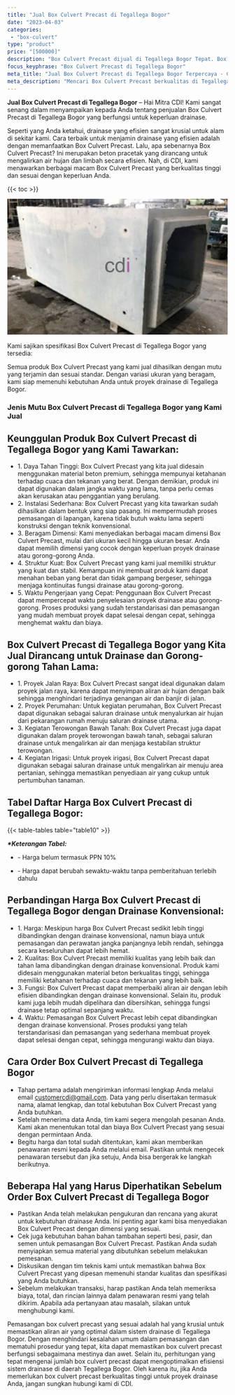 ```yaml
---
title: "Jual Box Culvert Precast di Tegallega Bogor"
date: "2023-04-03"
categories:
 - "box-culvert"
type: "product"
price: "[500000]"
description: "Box Culvert Precast dijual di Tegallega Bogor Tepat. Box Culvert Precast unggulan untuk kebutuhan konstruksi dengan performa superior. Konsultasikan kebutuhan Anda sekarang."
focus_keyphrase: "Box Culvert Precast di Tegallega Bogor"
meta_title: "Jual Box Culvert Precast di Tegallega Bogor Terpercaya - CDI"
meta_description: "Mencari Box Culvert Precast berkualitas di Tegallega Bogor? Layanan profesional kami siap membantu dengan solusi terbaik. Segera hubungi kami."
---
```


**Jual Box Culvert Precast di Tegallega Bogor** – Hai Mitra CDI! Kami sangat senang dalam menyampaikan kepada Anda tentang penjualan Box Culvert Precast di Tegallega Bogor yang berfungsi untuk keperluan drainase.

Seperti yang Anda ketahui, drainase yang efisien sangat krusial untuk alam di sekitar kami. Cara terbaik untuk menjamin drainase yang efisien adalah dengan memanfaatkan Box Culvert Precast. Lalu, apa sebenarnya Box Culvert Precast? Ini merupakan beton pracetak yang dirancang untuk mengalirkan air hujan dan limbah secara efisien. Nah, di CDI, kami menawarkan berbagai macam Box Culvert Precast yang berkualitas tinggi dan sesuai dengan keperluan Anda.

{{< toc >}}

![Jual Box Culvert Precast di Tegallega Bogor](/images/box-culvert/box-culvert-08.jpg)

Kami sajikan spesifikasi Box Culvert Precast di Tegallega Bogor yang tersedia:

Semua produk Box Culvert Precast yang kami jual dihasilkan dengan mutu yang terjamin dan sesuai standar. Dengan variasi ukuran yang beragam, kami siap memenuhi kebutuhan Anda untuk proyek drainase di Tegallega Bogor.

### Jenis Mutu Box Culvert Precast di Tegallega Bogor yang Kami Jual 

## Keunggulan Produk Box Culvert Precast di Tegallega Bogor yang Kami Tawarkan:

*   1\. Daya Tahan Tinggi: Box Culvert Precast yang kita jual didesain menggunakan material beton premium, sehingga mempunyai ketahanan terhadap cuaca dan tekanan yang berat. Dengan demikian, produk ini dapat digunakan dalam jangka waktu yang lama, tanpa perlu cemas akan kerusakan atau penggantian yang berulang.
*   2\. Instalasi Sederhana: Box Culvert Precast yang kita tawarkan sudah dihasilkan dalam bentuk yang siap pasang. Ini mempermudah proses pemasangan di lapangan, karena tidak butuh waktu lama seperti konstruksi dengan teknik konvensional.
*   3\. Beragam Dimensi: Kami menyediakan berbagai macam dimensi Box Culvert Precast, mulai dari ukuran kecil hingga ukuran besar. Anda dapat memilih dimensi yang cocok dengan keperluan proyek drainase atau gorong-gorong Anda.
*   4\. Struktur Kuat: Box Culvert Precast yang kami jual memiliki struktur yang kuat dan stabil. Kemampuan ini membuat produk kami dapat menahan beban yang berat dan tidak gampang bergeser, sehingga menjaga kontinuitas fungsi drainase atau gorong-gorong.
*   5\. Waktu Pengerjaan yang Cepat: Penggunaan Box Culvert Precast dapat mempercepat waktu penyelesaian proyek drainase atau gorong-gorong. Proses produksi yang sudah terstandarisasi dan pemasangan yang mudah membuat proyek dapat selesai dengan cepat, sehingga menghemat waktu dan biaya.

## Box Culvert Precast di Tegallega Bogor yang Kita Jual Dirancang untuk Drainase dan Gorong-gorong Tahan Lama:

*   1\. Proyek Jalan Raya: Box Culvert Precast sangat ideal digunakan dalam proyek jalan raya, karena dapat menyimpan aliran air hujan dengan baik sehingga menghindari terjadinya genangan air dan banjir di jalan.
*   2\. Proyek Perumahan: Untuk kegiatan perumahan, Box Culvert Precast dapat digunakan sebagai saluran drainase untuk menyalurkan air hujan dari pekarangan rumah menuju saluran drainase utama.
*   3\. Kegiatan Terowongan Bawah Tanah: Box Culvert Precast juga dapat digunakan dalam proyek terowongan bawah tanah, sebagai saluran drainase untuk mengalirkan air dan menjaga kestabilan struktur terowongan.
*   4\. Kegiatan Irigasi: Untuk proyek irigasi, Box Culvert Precast dapat digunakan sebagai saluran drainase untuk mengalirkan air menuju area pertanian, sehingga memastikan penyediaan air yang cukup untuk pertumbuhan tanaman.

## Tabel Daftar Harga Box Culvert Precast di Tegallega Bogor:

{{< table-tables table="table10" >}}

**_\*Keterangan Tabel:_**

*   \- Harga belum termasuk PPN 10%

*   \- Harga dapat berubah sewaktu-waktu tanpa pemberitahuan terlebih dahulu

## Perbandingan Harga Box Culvert Precast di Tegallega Bogor dengan Drainase Konvensional:

*   1\. Harga: Meskipun harga Box Culvert Precast sedikit lebih tinggi dibandingkan dengan drainase konvensional, namun biaya untuk pemasangan dan perawatan jangka panjangnya lebih rendah, sehingga secara keseluruhan dapat lebih hemat.
*   2\. Kualitas: Box Culvert Precast memiliki kualitas yang lebih baik dan tahan lama dibandingkan dengan drainase konvensional. Produk kami didesain menggunakan material beton berkualitas tinggi, sehingga memiliki ketahanan terhadap cuaca dan tekanan yang lebih baik.
*   3\. Fungsi: Box Culvert Precast dapat memperbaiki aliran air dengan lebih efisien dibandingkan dengan drainase konvensional. Selain itu, produk kami juga lebih mudah dipelihara dan dibersihkan, sehingga fungsi drainase tetap optimal sepanjang waktu.
*   4\. Waktu: Pemasangan Box Culvert Precast lebih cepat dibandingkan dengan drainase konvensional. Proses produksi yang telah terstandarisasi dan pemasangan yang sederhana membuat proyek dapat selesai dengan cepat, sehingga mengurangi waktu dan biaya.

## Cara Order Box Culvert Precast di Tegallega Bogor

*   Tahap pertama adalah mengirimkan informasi lengkap Anda melalui email customercdi@gmail.com. Data yang perlu disertakan termasuk nama, alamat lengkap, dan total kebutuhan Box Culvert Precast yang Anda butuhkan.
*   Setelah menerima data Anda, tim kami segera mengolah pesanan Anda. Kami akan menentukan total dan biaya Box Culvert Precast yang sesuai dengan permintaan Anda.
*   Begitu harga dan total sudah ditentukan, kami akan memberikan penawaran resmi kepada Anda melalui email. Pastikan untuk mengecek penawaran tersebut dan jika setuju, Anda bisa bergerak ke langkah berikutnya.

## Beberapa Hal yang Harus Diperhatikan Sebelum Order Box Culvert Precast di Tegallega Bogor

*   Pastikan Anda telah melakukan pengukuran dan rencana yang akurat untuk kebutuhan drainase Anda. Ini penting agar kami bisa menyediakan Box Culvert Precast dengan dimensi yang sesuai.
*   Cek juga kebutuhan bahan bahan tambahan seperti besi, pasir, dan semen untuk pemasangan Box Culvert Precast. Pastikan Anda sudah menyiapkan semua material yang dibutuhkan sebelum melakukan pemesanan.
*   Diskusikan dengan tim teknis kami untuk memastikan bahwa Box Culvert Precast yang dipesan memenuhi standar kualitas dan spesifikasi yang Anda butuhkan.
*   Sebelum melakukan transaksi, harap pastikan Anda telah memeriksa biaya, total, dan rincian lainnya dalam penawaran resmi yang telah dikirim. Apabila ada pertanyaan atau masalah, silakan untuk menghubungi kami.

Pemasangan box culvert precast yang sesuai adalah hal yang krusial untuk memastikan aliran air yang optimal dalam sistem drainase di Tegallega Bogor. Dengan menghindari kesalahan umum dalam pemasangan dan mematuhi prosedur yang tepat, kita dapat memastikan box culvert precast berfungsi sebagaimana mestinya dan awet. Selain itu, perhitungan yang tepat mengenai jumlah box culvert precast dapat mengoptimalkan efisiensi sistem drainase di daerah Tegallega Bogor. Oleh karena itu, jika Anda memerlukan box culvert precast berkualitas tinggi untuk proyek drainase Anda, jangan sungkan hubungi kami di CDI.